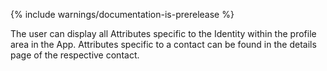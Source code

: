 {% include warnings/documentation-is-prerelease %}

The user can display all Attributes specific to the Identity within the profile area in the App.
Attributes specific to a contact can be found in the details page of the respective contact.
